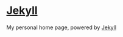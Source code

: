 # [Jekyll](http://nicolasmedeiros.com/)

My personal home page, powered by [Jekyll](https://jekyllrb.com/)